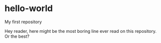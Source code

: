 # hello-world
My first repository

Hey reader, here might be the most boring line ever read on this repository. Or the best?
